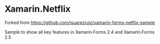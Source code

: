 # Xamarin.Netflix

Forked from https://github.com/jsuarezruiz/xamarin-forms-netflix-sample

Sample to show all key features in Xamarin.Forms 2.4 and Xamarin.Forms 2.5
